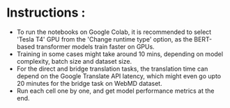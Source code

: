 # Instructions :

- To run the notebooks on Google Colab, it is recommended to select 'Tesla T4' GPU from the 'Change runtime type' option, as the BERT-based transformer models train faster on GPUs.
- Training in some cases might take around 10 mins, depending on model complexity, batch size and dataset size.
- For the direct and bridge translation tasks, the translation time can depend on the Google Translate API latency, which might even go upto 20 minutes for the bridge task on WebMD dataset.
- Run each cell one by one, and get model performance metrics at the end.

